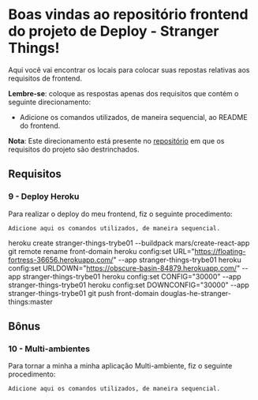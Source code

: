 # Boas vindas ao repositório frontend do projeto de Deploy - Stranger Things!

Aqui você vai encontrar os locais para colocar suas repostas relativas aos requisitos de frontend.

**Lembre-se**: coloque as respostas apenas dos requisitos que contém o seguinte direcionamento:

  - Adicione os comandos utilizados, de maneira sequencial, ao README do frontend.

**Nota**: Este direcionamento está presente no [repositório](https://github.com/tryber/sd-01-project-stranger-things) em que os requisitos do projeto são destrinchados.

## Requisitos

### 9 - Deploy Heroku

Para realizar o deploy do meu frontend, fiz o seguinte procedimento:

`Adicione aqui os comandos utilizados, de maneira sequencial.`

heroku create stranger-things-trybe01 --buildpack mars/create-react-app
git remote rename front-domain
heroku config:set URL="https://floating-fortress-36656.herokuapp.com/" --app stranger-things-trybe01
heroku config:set URLDOWN="https://obscure-basin-84879.herokuapp.com/" --app stranger-things-trybe01
heroku config:set CONFIG="30000" --app stranger-things-trybe01
heroku config:set DOWNCONFIG="30000" --app stranger-things-trybe01
git push front-domain douglas-he-stranger-things:master


## Bônus

### 10 - Multi-ambientes

Para tornar a minha a minha aplicação Multi-ambiente, fiz o seguinte procedimento:

`Adicione aqui os comandos utilizados, de maneira sequencial.`

